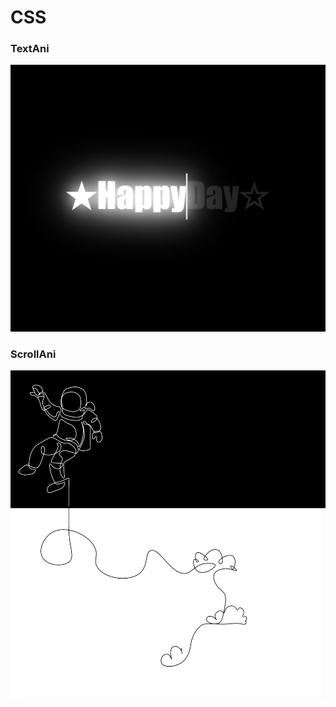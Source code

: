 # CSS

### TextAni

![textAni](./images/textani.png)

### ScrollAni

![scrollAni](./images/scrollani.png)
